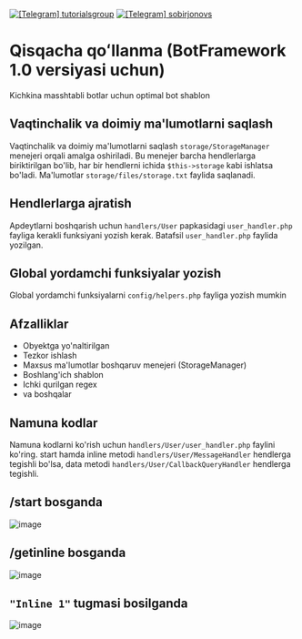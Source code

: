 [![\[Telegram\] tutorialsgroup](https://img.shields.io/badge/Telegram-Group-blue.svg?logo=telegram)](https://t.me/tutorialsgroup)
[![\[Telegram\] sobirjonovs](https://img.shields.io/badge/Telegram-blue.svg?logo=telegram)](https://t.me/sobirjonovs)

# Qisqacha qoʻllanma (BotFramework 1.0 versiyasi uchun)
Kichkina masshtabli botlar uchun optimal bot shablon

## Vaqtinchalik va doimiy ma'lumotlarni saqlash
Vaqtinchalik va doimiy ma'lumotlarni saqlash `storage/StorageManager` menejeri orqali amalga oshiriladi. Bu menejer barcha hendlerlarga biriktirilgan bo'lib, har bir hendlerni ichida `$this->storage` kabi ishlatsa bo'ladi. Ma'lumotlar `storage/files/storage.txt` faylida saqlanadi. 

## Hendlerlarga ajratish
Apdeytlarni boshqarish uchun `handlers/User` papkasidagi `user_handler.php` fayliga kerakli funksiyani yozish kerak. Batafsil `user_handler.php` faylida yozilgan.

## Global yordamchi funksiyalar yozish
Global yordamchi funksiyalarni `config/helpers.php` fayliga yozish mumkin

## Afzalliklar
- Obyektga yo'naltirilgan
- Tezkor ishlash
- Maxsus ma'lumotlar boshqaruv menejeri (StorageManager)
- Boshlang'ich shablon
- Ichki qurilgan regex
- va boshqalar

## Namuna kodlar
Namuna kodlarni ko'rish uchun `handlers/User/user_handler.php` faylini ko'ring. start hamda inline metodi `handlers/User/MessageHandler` hendlerga tegishli bo'lsa, data metodi `handlers/User/CallbackQueryHandler` hendlerga tegishli.

## /start bosganda
![image](https://user-images.githubusercontent.com/51774058/126250755-31f11d6a-5497-4a59-9a02-2cef04c335a4.png)

## /getinline bosganda
![image](https://user-images.githubusercontent.com/51774058/126250789-c9daa342-4a95-49c5-b1d9-620066471902.png)

## `"Inline 1"` tugmasi bosilganda
![image](https://user-images.githubusercontent.com/51774058/126250811-a6c08a1b-0f32-421e-b766-3cd8bce05d0d.png)

